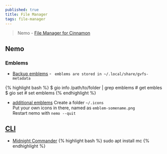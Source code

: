 ```yaml
---
published: true
title: File Manager
tags: file-manager
---
```

> Nemo - [File Manager for Cinnamon](https://github.com/linuxmint/nemo)

## Nemo

### Emblems
- [Backup emblems](https://forums.linuxmint.com/viewtopic.php?t=281724) - ` emblems are stored in ~/.local/share/gvfs-metadata`

{% highlight bash %}
$ gio info /path/to/folder | grep emblems # get embles
$ gio set # set emblems
{% endhighlight %}

- [additional emblems](https://forums.linuxmint.com/viewtopic.php?t=354871)
Create a folder `~/.icons`  
Put your own icons in there, named as `emblem-somename.png`  
Restart nemo with `nemo --quit`  

## [CLI](https://www.tecmint.com/linux-terminal-file-managers/)
- [Midnight Commander](http://www.linuxcommand.org/lc3_adv_mc.php)
{% highlight bash %}
sudo apt install mc
{% endhighlight %}
